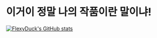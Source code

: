 # 이거이 정말 나의 작품이란 말이냐!
[![FlexyDuck's GitHub stats](https://github-readme-stats.vercel.app/api?username=dhflekddy)](https://github.com/anuraghazra/github-readme-stats)